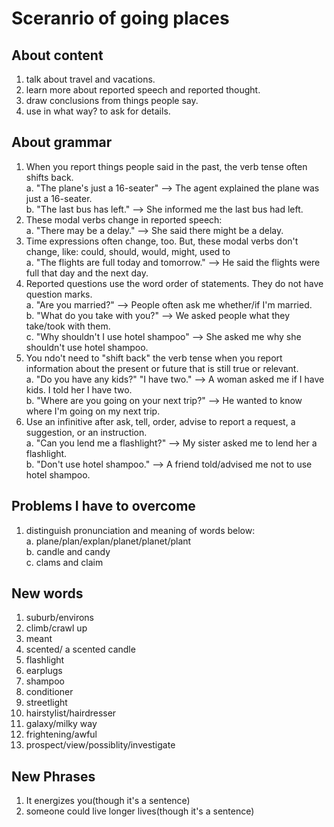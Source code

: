 # Sceranrio of going places

## About content

1. talk about travel and vacations.  
2. learn more about reported speech and reported thought.  
3. draw conclusions from things people say.  
4. use in what way? to ask for details.  

## About grammar

1. When you report things people said in the past, the verb tense often shifts back.  
    a. "The plane's just a 16-seater" --> The agent explained the plane was just a 16-seater.  
    b. "The last bus has left." --> She informed me the last bus had left.  
2. These modal verbs change in reported speech:  
    a. "There may be a delay." --> She said there might be a delay.  
3. Time expressions often change, too. But, these modal verbs don't change, like: could, should, would, might, used to  
    a. "The flights are full today and tomorrow." --> He said the flights were full that day and the next day.  
4. Reported questions use the word order of statements. They do not have question marks.  
    a. "Are you married?" --> People often ask me whether/if I'm married.  
    b. "What do you take with you?" --> We asked people what they take/took with them.  
    c. "Why shouldn't I use hotel shampoo" --> She asked me why she shouldn't use hotel shampoo.  
5. You ndo't need to "shift back" the verb tense when you report information about the present or future that is still true or relevant.  
    a. "Do you have any kids?" "I have two." --> A woman asked me if I have kids. I told her I have two.  
    b. "Where are you going on your next trip?" --> He wanted to know where I'm going on my next trip.  
6. Use an infinitive after ask, tell, order, advise to report a request, a suggestion, or an instruction.  
    a. "Can you lend me a flashlight?" --> My sister asked me to lend her a flashlight.  
    b. "Don't use hotel shampoo." --> A friend told/advised me not to use hotel shampoo.  

## Problems I have to overcome  

1. distinguish pronunciation and meaning of words below:  
    a. plane/plan/explan/planet/planet/plant  
    b. candle and candy  
    c. clams and claim  

## New words

1. suburb/environs
2. climb/crawl up
3. meant
4. scented/ a scented candle
5. flashlight
6. earplugs
7. shampoo
8. conditioner
9. streetlight
10. hairstylist/hairdresser
11. galaxy/milky way
12. frightening/awful
13. prospect/view/possiblity/investigate

## New Phrases

1. It energizes you(though it's a sentence)
2. someone could live longer lives(though it's a sentence)
